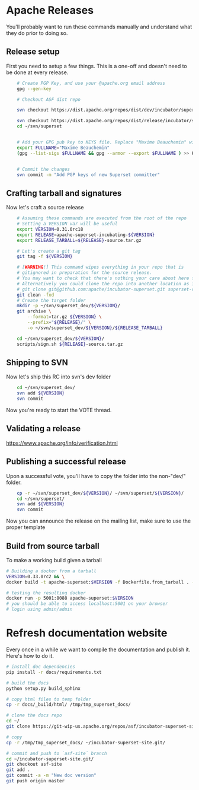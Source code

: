 <!--
Licensed to the Apache Software Foundation (ASF) under one
or more contributor license agreements.  See the NOTICE file
distributed with this work for additional information
regarding copyright ownership.  The ASF licenses this file
to you under the Apache License, Version 2.0 (the
"License"); you may not use this file except in compliance
with the License.  You may obtain a copy of the License at

  http://www.apache.org/licenses/LICENSE-2.0

Unless required by applicable law or agreed to in writing,
software distributed under the License is distributed on an
"AS IS" BASIS, WITHOUT WARRANTIES OR CONDITIONS OF ANY
KIND, either express or implied.  See the License for the
specific language governing permissions and limitations
under the License.
-->

# Apache Releases

You'll probably want to run these commands manually and understand what
they do prior to doing so.

## Release setup

First you need to setup a few things. This is a one-off and doesn't
need to be done at every release.

```bash
    # Create PGP Key, and use your @apache.org email address
    gpg --gen-key

    # Checkout ASF dist repo

    svn checkout https://dist.apache.org/repos/dist/dev/incubator/superset/ ~/svn/superset_dev

    svn checkout https://dist.apache.org/repos/dist/release/incubator/superset/ ~/svn/superset
    cd ~/svn/superset


    # Add your GPG pub key to KEYS file. Replace "Maxime Beauchemin" with your name
    export FULLNAME="Maxime Beauchemin"
    (gpg --list-sigs $FULLNAME && gpg --armor --export $FULLNAME ) >> KEYS


    # Commit the changes
    svn commit -m "Add PGP keys of new Superset committer"
```

## Crafting tarball and signatures

Now let's craft a source release
```bash
    # Assuming these commands are executed from the root of the repo
    # Setting a VERSION var will be useful
    export VERSION=0.31.0rc18
    export RELEASE=apache-superset-incubating-${VERSION}
    export RELEASE_TARBALL=${RELEASE}-source.tar.gz

    # Let's create a git tag
    git tag -f ${VERSION}

    # [WARNING!] This command wipes everything in your repo that is
    # gitignored in preparation for the source release.
    # You may want to check that there's nothing your care about here first.
    # Alternatively you could clone the repo into another location as in
    # git clone git@github.com:apache/incubator-superset.git superset-releases
    git clean -fxd
    # Create the target folder
    mkdir -p ~/svn/superset_dev/${VERSION}/
    git archive \
        --format=tar.gz ${VERSION} \
        --prefix="${RELEASE}/" \
        -o ~/svn/superset_dev/${VERSION}/${RELEASE_TARBALL}

    cd ~/svn/superset_dev/${VERSION}/
    scripts/sign.sh ${RELEASE}-source.tar.gz
```

## Shipping to SVN

Now let's ship this RC into svn's dev folder

```bash
    cd ~/svn/superset_dev/
    svn add ${VERSION}
    svn commit
```

Now you're ready to start the VOTE thread.

## Validating a release

https://www.apache.org/info/verification.html

## Publishing a successful release

Upon a successful vote, you'll have to copy the folder into the non-"dev/"
folder.
```bash
    cp -r ~/svn/superset_dev/${VERSION}/ ~/svn/superset/${VERSION}/
    cd ~/svn/superset/
    svn add ${VERSION}
    svn commit
```

Now you can announce the release on the mailing list, make sure to use the
proper template

## Build from source tarball

To make a working build given a tarball
```bash
# Building a docker from a tarball
VERSION=0.33.0rc2 && \
docker build -t apache-superset:$VERSION -f Dockerfile.from_tarball . --build-arg VERSION=$VERSION

# testing the resulting docker
docker run -p 5001:8088 apache-superset:$VERSION
# you should be able to access localhost:5001 on your browser
# login using admin/admin
```

# Refresh documentation website

Every once in a while we want to compile the documentation and publish it.
Here's how to do it.

```bash
# install doc dependencies
pip install -r docs/requirements.txt

# build the docs
python setup.py build_sphinx

# copy html files to temp folder
cp -r docs/_build/html/ /tmp/tmp_superset_docs/

# clone the docs repo
cd ~/
git clone https://git-wip-us.apache.org/repos/asf/incubator-superset-site.git

# copy
cp -r /tmp/tmp_superset_docs/ ~/incubator-superset-site.git/

# commit and push to `asf-site` branch
cd ~/incubator-superset-site.git/
git checkout asf-site
git add .
git commit -a -m "New doc version"
git push origin master
```
